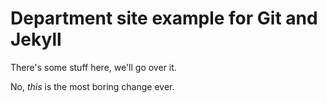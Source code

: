 # Department site example for Git and Jekyll #

There's some stuff here, we'll go over it.

No, *this* is the most boring change ever.
